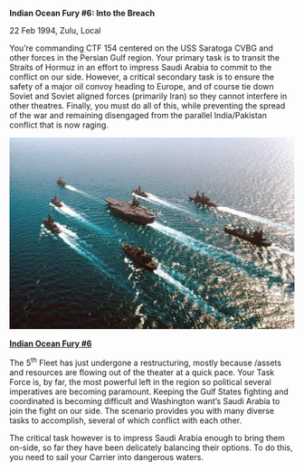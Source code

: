 **Indian Ocean Fury \#6: Into the Breach**

22 Feb 1994, Zulu, Local

You’re commanding CTF 154 centered on the USS Saratoga CVBG and
other forces in the Persian Gulf region. Your primary task is to
transit the Straits of Hormuz in an effort to impress Saudi Arabia to
commit to the conflict on our side. However, a critical secondary task
is to ensure the safety of a major oil convoy heading to Europe, and of
course tie down Soviet and Soviet aligned forces (primarily Iran) so
they cannot interfere in other theatres. Finally, you must do all of
this, while preventing the spread of the war and remaining disengaged
from the parallel India/Pakistan conflict that is now raging.

<img src="/assets\images\aar\iof\iof6\image1.jpg" style="width:5.28125in;height:3.53061in" alt="A group of ships in the ocean Description automatically generated with low confidence" />

**<u>Indian Ocean Fury \#6</u>**

The 5<sup>th</sup> Fleet has just undergone a restructuring, mostly
because /assets and resources are flowing out of the theater at a quick
pace. Your Task Force is, by far, the most powerful left in the region
so political several imperatives are becoming paramount. Keeping the
Gulf States fighting and coordinated is becoming difficult and
Washington want’s Saudi Arabia to join the fight on our side. The
scenario provides you with many diverse tasks to accomplish, several of
which conflict with each other.

The critical task however is to impress Saudi Arabia enough to bring
them on-side, so far they have been delicately balancing their options.
To do this, you need to sail your Carrier into dangerous waters.
